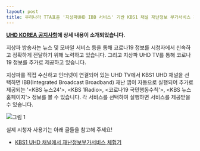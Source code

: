 ```yaml
---
layout: post
title: 우리나라 TTA표준 '지상파UHD IBB 서비스' 기반 KBS1 채널 재난정보 부가서비스 개시
---
```


**[UHD KOREA 공지사항](http://uhdkorea.org/?p=52957)에 상세 내용이 소개되었습니다.**

지상파 방송사는 뉴스 및 모바일 서비스 등을 통해 코로나19 정보를 시청자에서 신속하고 정확하게 전달하기 위해 노력하고 있습니다. 그리고 지상파 UHD TV를 통해 코로나19 정보를 추가로 제공하고 있습니다.

지상파를 직접 수신하고 인터넷이 연결되어 있는 UHD TV에서 KBS1 UHD 채널을 선택하면 IBB(Integrated Broadcast Broadband) 재난 앱이 자동으로 실행되어 추가로 제공되는 '<KBS 뉴스24'>, <KBS 1Radio>, <코로나19 국민행동수칙'>, <KBS 뉴스홈페이지'> 정보를 볼 수 있습니다. 각 서비스를 선택하여 실행하면 서비스를 제공받을 수 있습니다.

![그림 1](http://uhdkorea.org/wp-content/uploads/2020/04/%EC%9E%AC%EB%82%9C%EC%A0%95%EB%B3%B4-%EB%B6%80%EA%B0%80-%EC%84%9C%EB%B9%84%EC%8A%A4-1.jpg)

실제 시청자 사용기는 아래 글들을 참고해 주세요!
* [KBS1 UHD 채널에서 재난정보부가서비스 체험기](https://blog.naver.com/qkrtmddn10/221907432544)
